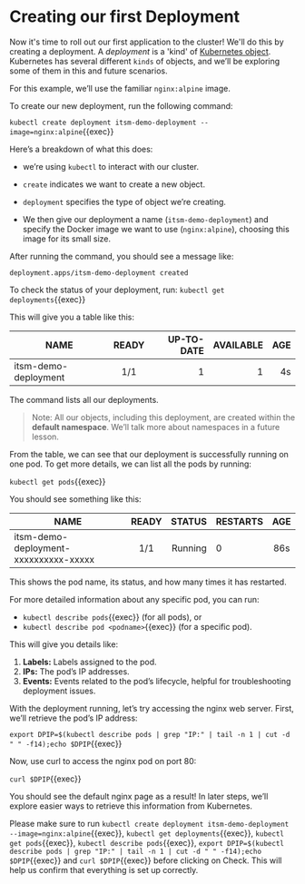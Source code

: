 # Creating our first Deployment

Now it's time to roll out our first application to the cluster! We'll do this by creating a deployment. A *deployment* is a 'kind' of [Kubernetes object](https://kubernetes.io/docs/concepts/overview/working-with-objects/kubernetes-objects/). Kubernetes has several different `kinds` of objects, and we’ll be exploring some of them in this and future scenarios.

For this example, we’ll use the familiar `nginx:alpine` image.

To create our new deployment, run the following command:

`kubectl create deployment itsm-demo-deployment --image=nginx:alpine`{{exec}}

Here’s a breakdown of what this does:

* we’re using `kubectl` to interact with our cluster.

* `create` indicates we want to create a new object.

* `deployment` specifies the type of object we’re creating.

* We then give our deployment a name (`itsm-demo-deployment`) and specify the Docker image we want to use (`nginx:alpine`), choosing this image for its small size.

After running the command, you should see a message like:

```
deployment.apps/itsm-demo-deployment created
```

To check the status of your deployment, run: `kubectl get deployments`{{exec}}

This will give you a table like this:

| NAME                  | READY | UP-TO-DATE  | AVAILABLE | AGE | 
| --------------------- |:-----:| -----------:| ---------:| ---:|
| itsm-demo-deployment  |  1/1  | 1           | 1         |  4s |

The command lists all our deployments.

> Note: All our objects, including this deployment, are created within the **default namespace**. We’ll talk more about namespaces in a future lesson.

From the table, we can see that our deployment is successfully running on one pod. To get more details, we can list all the pods by running:

`kubectl get pods`{{exec}}

You should see something like this:

| NAME                                    | READY | STATUS  | RESTARTS |  AGE | 
| --------------------------------------- |:-----:| -------:| :--------| :---:|
| itsm-demo-deployment-xxxxxxxxxx-xxxxx   |  1/1  | Running | 0        |  86s |

This shows the pod name, its status, and how many times it has restarted.

For more detailed information about any specific pod, you can run:

* `kubectl describe pods`{{exec}} (for all pods), or
* `kubectl describe pod <podname>`{{exec}} (for a specific pod).

This will give you details like:

1. **Labels:** Labels assigned to the pod.
2. **IPs:** The pod’s IP addresses.
3. **Events:** Events related to the pod’s lifecycle, helpful for troubleshooting deployment issues.

With the deployment running, let’s try accessing the nginx web server. First, we’ll retrieve the pod’s IP address:

`export DPIP=$(kubectl describe pods | grep "IP:" | tail -n 1 | cut -d " " -f14);echo $DPIP`{{exec}}

Now, use curl to access the nginx pod on port 80:

`curl $DPIP`{{exec}}

You should see the default nginx page as a result! In later steps, we’ll explore easier ways to retrieve this information from Kubernetes.

Please make sure to run `kubectl create deployment itsm-demo-deployment --image=nginx:alpine`{{exec}}, `kubectl get deployments`{{exec}}, `kubectl get pods`{{exec}}, `kubectl describe pods`{{exec}}, `export DPIP=$(kubectl describe pods | grep "IP:" | tail -n 1 | cut -d " " -f14);echo $DPIP`{{exec}} and `curl $DPIP`{{exec}} before clicking on Check. This will help us confirm that everything is set up correctly.